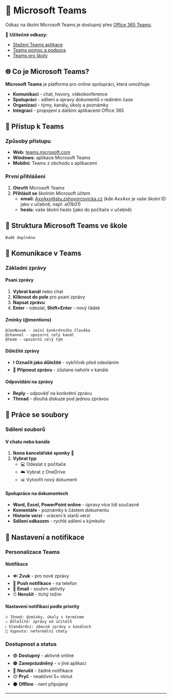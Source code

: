 # 👥 Microsoft Teams

Odkaz na školní Microsoft Teams je dostupný přes [Office 365 Teams](https://teams.microsoft.com/).

🔗 **Užitečné odkazy:**
- [Stažení Teams aplikace](https://www.microsoft.com/cs-cz/microsoft-teams/download-app)
- [Teams pomoc a podpora](https://support.microsoft.com/cs-cz/teams)
- [Teams pro školy](https://www.microsoft.com/cs-cz/education/products/office)

## 🌐 Co je Microsoft Teams?

**Microsoft Teams** je platforma pro online spolupráci, která umožňuje:
- **Komunikaci** - chat, hovory, videokonference
- **Spolupráci** - sdílení a úpravy dokumentů v reálném čase
- **Organizaci** - týmy, kanály, úkoly a poznámky
- **Integraci** - propojení s dalšími aplikacemi Office 365

## 🚀 Přístup k Teams

### Způsoby přístupu
- **Web:** [teams.microsoft.com](https://teams.microsoft.com/)
- **Windows:** aplikace Microsoft Teams
- **Mobilní:** Teams z obchodu s aplikacemi

### První přihlášení
1. **Otevřít** Microsoft Teams
2. **Přihlásit se** školním Microsoft účtem
    - **email:** AxxAxx@stu.zshovorcovicka.cz (kde AxxAxx je vaše školní ID jako v učebně, např. a01b01)
    - **heslo:** vaše školní heslo (jako do počítače v učebně)

## 🏫 Struktura Microsoft Teams ve škole

```
Budě doplněno
```

## 💬 Komunikace v Teams

### Základní zprávy

#### Psaní zprávy
1. **Vybrat kanál** nebo chat
2. **Kliknout do pole** pro psaní zprávy
3. **Napsat zprávu**
4. **Enter** - odeslat, **Shift+Enter** - nový řádek

#### Zmínky (@mentions)
```
@JanNovak - zmíní konkrétního člověka
@channel - upozorní celý kanál
@team - upozorní celý tým
```

#### Důležité zprávy
- ❗ **Označit jako důležité** - vykřičník před odesláním
- 📌 **Připnout zprávu** - zůstane nahoře v kanále

#### Odpovídání na zprávy
- **Reply** - odpověď na konkrétní zprávu
- **Thread** - dlouhá diskuze pod jednou zprávou

## 📁 Práce se soubory

### Sdílení souborů

#### V chatu nebo kanále
1. **Ikona kancelářské sponky** 📎
2. **Vybrat typ**:
   - 💻 Odeslat z počítače
   - ☁️ Vybrat z OneDrive
   - 📊 Vytvořit nový dokument

#### Spolupráce na dokumentech
- **Word, Excel, PowerPoint online** - úpravy více lidí současně
- **Komentáře** - poznámky k částem dokumentu
- **Historie verzí** - vrácení k starší verzi
- **Sdílení odkazem** - rychlé sdílení s kýmkoliv

## 🔔 Nastavení a notifikace

### Personalizace Teams

#### Notifikace
- 🔊 **Zvuk** - pro nové zprávy
- 📱 **Push notifikace** - na telefon
- 📧 **Email** - souhrn aktivity
- ⏰ **Nerušit** - tichý režim

#### Nastavení notifikací podle priority
```
🔥 Ihned: @zmínky, úkoly s termínem
⚠️ Důležité: zprávy od učitelů  
ℹ️ Standardní: obecné zprávy v kanálech
🔕 Vypnuto: neformální chaty
```

### Dostupnost a status
- 🟢 **Dostupný** - aktivně online
- 🟠 **Zaneprázdněný** - v jiné aplikaci
- 🔴 **Nerušit** - žádné notifikace
- 🟡 **Pryč** - neaktivní 5+ minut
- ⚫ **Offline** - není připojený

---